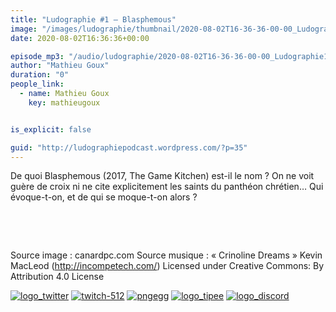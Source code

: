 ```yaml
---
title: "Ludographie #1 – Blasphemous"
image: "/images/ludographie/thumbnail/2020-08-02T16-36-36-00-00_Ludographie1Blasphemous.jpg"
date: 2020-08-02T16:36:36+00:00

episode_mp3: "/audio/ludographie/2020-08-02T16-36-36-00-00_Ludographie1Blasphemous.mp3"
author: "Mathieu Goux"
duration: "0"
people_link: 
  - name: Mathieu Goux
    key: mathieugoux


is_explicit: false

guid: "http://ludographiepodcast.wordpress.com/?p=35"
---
```


<PodcastHeader/>

<!-- ECRIRE LA DESCRIPTION DE L'EPISODE SOUS CETTE LIGNE -->
<p>De quoi Blasphemous (2017, The Game Kitchen) est-il le nom ? On ne voit guère de croix ni ne cite explicitement les saints du panthéon chrétien… Qui évoque-t-on, et de qui se moque-t-on alors ?</p>


<a href="" rel="nofollow"></a>
 &nbsp; 
 

 

 
 &nbsp; 
 

Source image : canardpc.com
Source musique : «&nbsp;Crinoline Dreams&nbsp;» Kevin MacLeod (<a title="http://incompetech.com/" href="http://incompetech.com/" rel="nofollow">http://incompetech.com/</a>) Licensed under Creative Commons: By Attribution 4.0 License


<!--tr--><p>
<!--td--><span><a href="https://twitter.com/Gouximan" rel="nofollow"><img src="/resources/ludographie/2020-08-02T16-36-36-00-00_Ludographie1Blasphemous/logo_twitter-1.png" alt="logo_twitter"></a><!--/td--></span>
<!--td--><span><a href="https://www.twitch.tv/mathieugoux" rel="nofollow"><img src="/resources/ludographie/2020-08-02T16-36-36-00-00_Ludographie1Blasphemous/twitch-512-1.png" alt="twitch-512"></a><!--/td--></span>
<!--td--><span><a href="https://www.youtube.com/user/MattTheFatalifieur/videos" rel="nofollow"><img src="/resources/ludographie/2020-08-02T16-36-36-00-00_Ludographie1Blasphemous/pngegg.png" alt="pngegg"></a><!--/td--></span>
<!--td--><span><a href="http://fr.tipeee.com/calvinball" rel="nofollow"><img src="/resources/ludographie/2020-08-02T16-36-36-00-00_Ludographie1Blasphemous/logo_tipee-1.png" alt="logo_tipee"></a><!--/td--></span>
<!--td--><span><a href="https://discord.com/invite/4RnA9v7" rel="nofollow"><img src="/resources/ludographie/2020-08-02T16-36-36-00-00_Ludographie1Blasphemous/logo_discord-1.png" alt="logo_discord"></a><!--/td--></span>
<!--/tr--></p>


 






